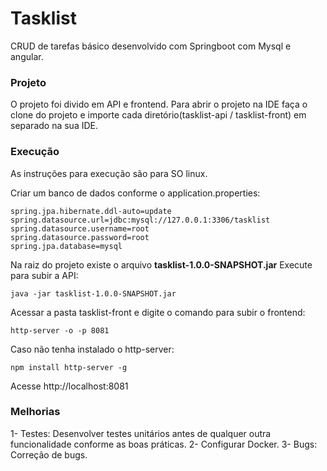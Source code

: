 # Tasklist
CRUD de tarefas básico desenvolvido com Springboot com Mysql e angular.

### Projeto

O projeto foi divido em API e frontend. Para abrir o projeto na IDE faça o clone do projeto e importe cada diretório(tasklist-api / tasklist-front) em separado na sua IDE.

### Execução
As instruções para execução são para SO linux.

Criar um banco de dados conforme o application.properties:

    spring.jpa.hibernate.ddl-auto=update
    spring.datasource.url=jdbc:mysql://127.0.0.1:3306/tasklist
    spring.datasource.username=root
    spring.datasource.password=root
    spring.jpa.database=mysql

Na raiz do projeto existe o arquivo **tasklist-1.0.0-SNAPSHOT.jar**
Execute para subir a API:

    java -jar tasklist-1.0.0-SNAPSHOT.jar
   
Acessar a pasta tasklist-front e digite o comando para subir o frontend:
      
    http-server -o -p 8081

Caso não tenha instalado o http-server:

    npm install http-server -g
    
Acesse http://localhost:8081


### Melhorias
 1- Testes: Desenvolver testes unitários antes de qualquer outra funcionalidade conforme as boas práticas.
 2- Configurar Docker.
 3- Bugs: Correção de bugs.
